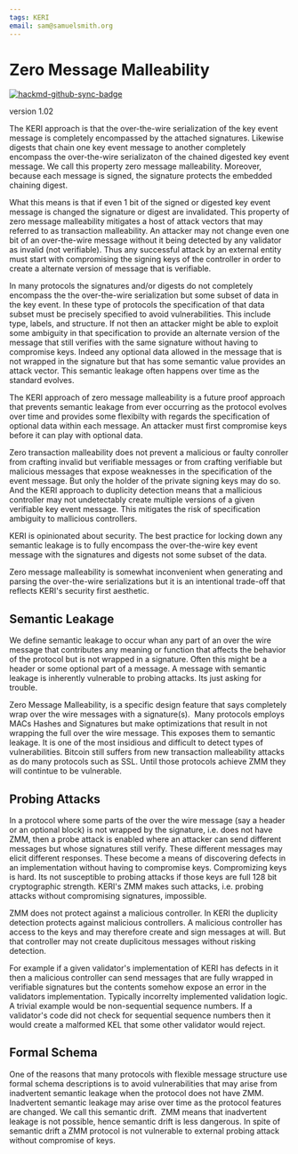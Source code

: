 ```yaml
---
tags: KERI
email: sam@samuelsmith.org
---
```


# Zero Message Malleability

[![hackmd-github-sync-badge](https://hackmd.io/LdDZLLQvSxml3k3ND7jFZg/badge)](https://hackmd.io/LdDZLLQvSxml3k3ND7jFZg)

version 1.02


The KERI approach is that the over-the-wire serialization of the key event message is completely encompassed by the attached signatures. Likewise digests that chain one key event message to another completely encompass the over-the-wire serializaton of the chained digested key event message. We call this property zero message malleability. Moreover, because each message is signed, the signature protects the embedded chaining digest.

What this means is that if even 1 bit of the signed or digested key event message is changed the signature or digest are invalidated.  This property of zero message malleability mitigates a host of attack vectors that may referred to as transaction malleability.  An attacker may not change even one bit of an over-the-wire message without it being detected by any validator as invalid (not verifiable). Thus any successful attack by an external entity must start with compromising the signing keys of the controller in order to create a alternate version of message that is verifiable. 


In many protocols the signatures and/or digests do not completely encompass the the over-the-wire serialization but some subset of data in the key event. In these type of protocols the specification of that data subset must be precisely specified to avoid vulnerabilities. This include type, labels, and structure. If not then an attacker might be able to exploit some ambiguity in that specification to provide an alternate version of the message that still verifies with the same signature without having to compromise keys. Indeed any optional data allowed in the message that is not wrapped in the signature but that has some semantic value provides an attack vector. This semantic leakage often happens over time as the standard evolves.

The KERI approach of zero message malleability is a future proof  approach that prevents semantic leakage from ever occurring as the protocol evolves over time and provides some flexibilty with regards the specification of optional data within each message. An attacker must first compromise keys before it can play with optional data.

Zero transaction malleability does not prevent a malicious or faulty conroller from crafting invalid but verifiable messages or from crafting verifiable but malicious messages that expose weaknesses in the specification of the event message. But only the holder of the private signing keys may do so. And the KERI approach to duplicity detection means that a mallicious controller may not undetectably create multiple versions of a given verifiable key event message. This mitigates the risk of specification ambiguity to mallicious controllers.

KERI is opinionated about security. The best practice for locking down any semantic leakage is to fully encompass the over-the-wire key event message with the signatures and digests not some subset of the data. 

Zero message malleability is somewhat inconvenient when generating and parsing the over-the-wire serializations but it is an intentional trade-off that reflects KERI's security first aesthetic.

## Semantic Leakage

We define semantic leakage to occur whan any part of an over the wire message that contributes any meaning or function that affects the behavior of the protocol but is not wrapped in a signature. Often this might be a header or some optional part of a message. A message with semantic leakage is inherently vulnerable to probing attacks. Its just asking for trouble.

Zero Message Malleability, is a specific design feature that says completely wrap over the wire messages with a signature(s).  Many protocols employs MACs Hashes and Signatures but make optimizations that result in not wrapping the full over the wire message. This exposes them to semantic leakage. It is one of the most insidious and difficult to detect types of vulnerabilities. Bitcoin still suffers from new transaction malleability attacks as do many protocols such as SSL. Until those protocols achieve ZMM they will contintue to be vulnerable.

## Probing Attacks

In a protocol where some parts of the over the wire message (say a header or an optional block) is not wrapped by the signature, i.e. does not have ZMM, then a probe attack is enabled where an attacker can send different messages but whose signatures still verify. These different messages may elicit different responses. These become a means of discovering defects in an implementation without having to compromise keys. Compromizing keys is hard. Its not susceptible to probing attacks if those keys are full 128 bit cryptographic strength. KERI's ZMM makes such attacks, i.e. probing attacks without compromising signatures, impossible.


ZMM does not protect against a malicious controller. In KERI the duplicity detection protects against malicious controllers. A malicious controller has access to the keys and may therefore create and sign messages at will. But that controller may not create duplicitous messages without risking detection.

For example if a given validator's implementation of KERI has defects in it then a malicious controller can send messages that are fully wrapped in verifiable signatures but the contents somehow expose an error in the validators implementation. Typically incorrelty implemented validation logic. A trivial example would be non-sequential sequence numbers. If a validator's code did not check for sequential sequence numbers then it would create a malformed KEL that some other validator would reject.

## Formal Schema

One of the reasons that many protocols with flexible message structure use formal schema descriptions is to avoid vulnerabilities that may arise from inadvertent semantic leakage when the protocol does not have ZMM.  Inadvertent semantic leakage may arise over time as the protocol features are changed. We call this semantic drift.  ZMM means that inadvertent leakage is not possible, hence semantic drift is less dangerous. In spite of semantic drift a ZMM protocol is not vulnerable to external probing attack without compromise of keys.  






